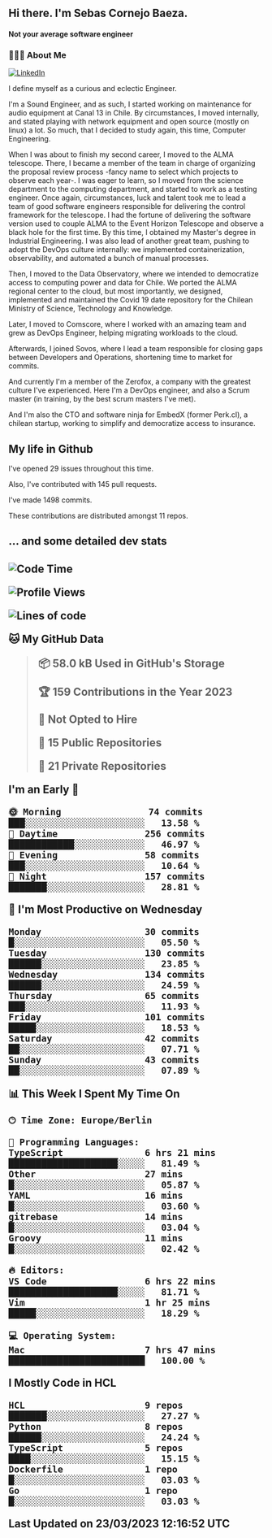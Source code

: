 <h2> Hi there.  I'm Sebas Cornejo Baeza.</h2>
<h4> Not your average software engineer</h4>
<h3> 👨🏻‍💻 About Me </h3>
<a href="http://linkedin.com/in/sebastian-cornejo-baeza/"><img alt="LinkedIn" src="https://img.shields.io/badge/Sebas%20Cornejo%20-informational?style=appveyor&logo=linkedin"></a>


I define myself as a curious and eclectic Engineer.

I'm a Sound Engineer, and as such, I started working on maintenance for audio equipment at Canal 13 in Chile.
By circumstances, I moved internally, and stated playing with network equipment and open source (mostly on linux) 
a lot. So much, that I decided to study again, this time, Computer Engineering.

When I was about to finish my second career, I moved to the ALMA telescope. There, I became a member of the team
in charge of organizing the proposal review process -fancy name to select which projects to observe each year-. 
I was eager to learn, so I moved from the science department to the computing department, and started to work as 
a testing engineer. Once again, circumstances, luck and talent took me to lead a team of good software engineers 
responsible for delivering the control framework for the telescope. I had the fortune of delivering the software
version used to couple ALMA to the Event Horizon Telescope and observe a black hole for the first time.
By this time, I obtained my Master's degree in Industrial Engineering.
I was also lead of another great team, pushing to adopt the DevOps culture internally: we implemented containerization, observability, and automated a bunch of manual processes.

Then, I moved to the Data Observatory, where we intended to democratize access to computing power
and data for Chile. We ported the ALMA regional center to the cloud, but most importantly, we designed, implemented
and maintained the Covid 19 date repository for the Chilean Ministry of Science, Technology and Knowledge.

Later, I moved to Comscore, where I worked with an amazing team and grew as DevOps Engineer, helping migrating workloads to the cloud.

Afterwards, I joined Sovos, where I lead a team responsible for closing gaps between Developers and Operations, shortening time to market for commits.

And currently I'm a member of the Zerofox, a company with the greatest culture I've experienced. Here I'm a DevOps
engineer, and also a Scrum master (in training, by the best scrum masters I've met).
 
And I'm also the CTO and software ninja for EmbedX (former Perk.cl), a chilean startup, working to simplify and democratize access to insurance.

<h2> My life in Github </h2>

I've opened 29 issues throughout this time.

Also, I've contributed with 145 pull requests.

I've made 1498 commits.

These contributions are distributed amongst 11 repos.

<h2>... and some detailed dev stats<h2>

<!--START_SECTION:waka-->
![Code Time](http://img.shields.io/badge/Code%20Time-300%20hrs%2032%20mins-blue)

![Profile Views](http://img.shields.io/badge/Profile%20Views-2-blue)

![Lines of code](https://img.shields.io/badge/From%20Hello%20World%20I%27ve%20Written-617.9%20thousand%20lines%20of%20code-blue)

**🐱 My GitHub Data** 

> 📦 58.0 kB Used in GitHub's Storage 
 > 
> 🏆 159 Contributions in the Year 2023
 > 
> 🚫 Not Opted to Hire
 > 
> 📜 15 Public Repositories 
 > 
> 🔑 21 Private Repositories 
 > 
**I'm an Early 🐤** 

```text
🌞 Morning                74 commits          ███░░░░░░░░░░░░░░░░░░░░░░   13.58 % 
🌆 Daytime                256 commits         ████████████░░░░░░░░░░░░░   46.97 % 
🌃 Evening                58 commits          ███░░░░░░░░░░░░░░░░░░░░░░   10.64 % 
🌙 Night                  157 commits         ███████░░░░░░░░░░░░░░░░░░   28.81 % 
```
📅 **I'm Most Productive on Wednesday** 

```text
Monday                   30 commits          █░░░░░░░░░░░░░░░░░░░░░░░░   05.50 % 
Tuesday                  130 commits         ██████░░░░░░░░░░░░░░░░░░░   23.85 % 
Wednesday                134 commits         ██████░░░░░░░░░░░░░░░░░░░   24.59 % 
Thursday                 65 commits          ███░░░░░░░░░░░░░░░░░░░░░░   11.93 % 
Friday                   101 commits         █████░░░░░░░░░░░░░░░░░░░░   18.53 % 
Saturday                 42 commits          ██░░░░░░░░░░░░░░░░░░░░░░░   07.71 % 
Sunday                   43 commits          ██░░░░░░░░░░░░░░░░░░░░░░░   07.89 % 
```


📊 **This Week I Spent My Time On** 

```text
🕑︎ Time Zone: Europe/Berlin

💬 Programming Languages: 
TypeScript               6 hrs 21 mins       ████████████████████░░░░░   81.49 % 
Other                    27 mins             █░░░░░░░░░░░░░░░░░░░░░░░░   05.87 % 
YAML                     16 mins             █░░░░░░░░░░░░░░░░░░░░░░░░   03.60 % 
gitrebase                14 mins             █░░░░░░░░░░░░░░░░░░░░░░░░   03.04 % 
Groovy                   11 mins             █░░░░░░░░░░░░░░░░░░░░░░░░   02.42 % 

🔥 Editors: 
VS Code                  6 hrs 22 mins       ████████████████████░░░░░   81.71 % 
Vim                      1 hr 25 mins        █████░░░░░░░░░░░░░░░░░░░░   18.29 % 

💻 Operating System: 
Mac                      7 hrs 47 mins       █████████████████████████   100.00 % 
```

**I Mostly Code in HCL** 

```text
HCL                      9 repos             ███████░░░░░░░░░░░░░░░░░░   27.27 % 
Python                   8 repos             ██████░░░░░░░░░░░░░░░░░░░   24.24 % 
TypeScript               5 repos             ████░░░░░░░░░░░░░░░░░░░░░   15.15 % 
Dockerfile               1 repo              █░░░░░░░░░░░░░░░░░░░░░░░░   03.03 % 
Go                       1 repo              █░░░░░░░░░░░░░░░░░░░░░░░░   03.03 % 
```




 Last Updated on 23/03/2023 12:16:52 UTC
<!--END_SECTION:waka-->
